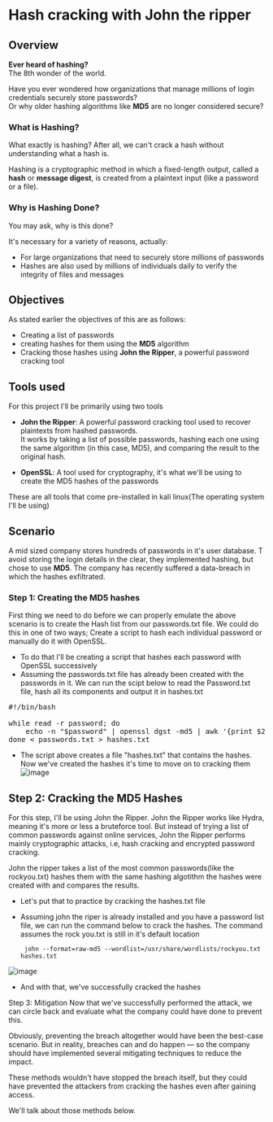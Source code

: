 # Hash cracking with John the ripper
## Overview
**Ever heard of hashing?**  
The 8th wonder of the world.

Have you ever wondered how organizations that manage millions of login credentials securely store passwords?  
Or why older hashing algorithms like **MD5** are no longer considered secure?



### What is Hashing?

What exactly is hashing? After all, we can't crack a hash without understanding what a hash is.

Hashing is a cryptographic method in which a fixed-length output, called a **hash** or **message digest**, is created from a plaintext input (like a password or a file).

### Why is Hashing Done?

You may ask, why is this done?

It's necessary for a variety of reasons, actually:

- For large organizations that need to securely store millions of passwords
- Hashes are also used by millions of individuals daily to verify the integrity of files and messages


## Objectives
As stated earlier the objectives of this are as follows:

- Creating a list of passwords  
- creating hashes for them using the **MD5** algorithm  
- Cracking those hashes using **John the Ripper**, a powerful password cracking tool

## Tools used
For this project I'll be primarily using two tools

-  **John the Ripper**: A powerful password cracking tool used to recover plaintexts from hashed passwords.  
  It works by taking a list of possible passwords, hashing each one using the same algorithm (in this case, MD5), and comparing the result to the original hash.

- **OpenSSL**: A tool used for cryptography, it's what we'll be using to create the MD5 hashes of the passwords

These are all tools that come pre-installed in kali linux(The operating system I'll be using)

## Scenario
A mid sized company stores hundreds of passwords in it's user database. T avoid storing the login details in the clear, they implemented hashing, but chose to use **MD5**. The company has recently suffered a data-breach in which the hashes exfiltrated. 

### Step 1: Creating the MD5 hashes
First thing we need to do before we can properly emulate the above scenario is to create the Hash list from our passwords.txt file. We could do this in one of two ways; Create a script to hash each individual password or manually do it with OpenSSL.

- To do that I'll be creating a script that hashes each password with OpenSSL successively
- Assuming the passwords.txt file has already been created with the passwords in it. We can run the scipt below to read the Password.txt file, hash all its components and output it in hashes.txt

<pre>#!/bin/bash

while read -r password; do
    echo -n "$password" | openssl dgst -md5 | awk '{print $2}'
done < passwords.txt > hashes.txt
</pre>

- The script above creates a file "hashes.txt" that contains the hashes. Now we've created the hashes it's time to move on to cracking them
![image](https://github.com/user-attachments/assets/d18d05dd-a405-4e38-a717-0ffb1f45f0b2)

## Step 2: Cracking the MD5 Hashes
For this step, I'll be using John the Ripper. John the Ripper works like Hydra, meaning it's more or less a bruteforce tool. But instead of trying a list of common passwords against online services, John the Ripper performs mainly cryptographic attacks, i.e, hash cracking and encrypted password cracking.

John the ripper takes a list of the most common passwords(like the rockyou.txt) hashes them with the same hashing algotithm the hashes were created with and compares the results.

- Let's put that to practice by cracking the hashes.txt file
- Assuming john the riper is already installed and you have a password list file, we can run the command below to crack the hashes. The command assumes the rock you.txt is still in it's default location

       john --format=raw-md5 --wordlist=/usr/share/wordlists/rockyou.txt hashes.txt
 
![image](https://github.com/user-attachments/assets/e5465e6e-7556-4a76-9de6-5cd39e0a9274)

- And with that, we've successfully cracked the hashes

Step 3: Mitigation
Now that we've successfully performed the attack, we can circle back and evaluate what the company could have done to prevent this.

Obviously, preventing the breach altogether would have been the best-case scenario. But in reality, breaches can and do happen — so the company should have implemented several mitigating techniques to reduce the impact.

These methods wouldn't have stopped the breach itself, but they could have prevented the attackers from cracking the hashes even after gaining access.

We'll talk about those methods below.
